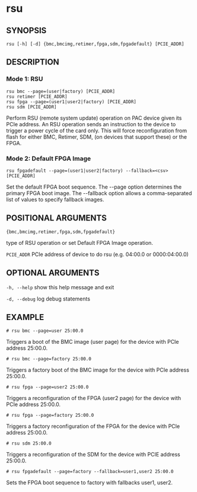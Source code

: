 # rsu #

## SYNOPSIS ##
```console
rsu [-h] [-d] {bmc,bmcimg,retimer,fpga,sdm,fpgadefault} [PCIE_ADDR]

```

## DESCRIPTION ##

### Mode 1: RSU ###

```console
rsu bmc --page=(user|factory) [PCIE_ADDR]
rsu retimer [PCIE_ADDR]
rsu fpga --page=(user1|user2|factory) [PCIE_ADDR]
rsu sdm [PCIE_ADDR]
```

Perform RSU (remote system update) operation on PAC device
given its PCIe address.
An RSU operation sends an instruction to the device to trigger
a power cycle of the card only. This will force reconfiguration
from flash for either BMC, Retimer, SDM, (on devices that support these)
or the FPGA.

### Mode 2: Default FPGA Image ###

```console
rsu fpgadefault --page=(user1|user2|factory) --fallback=<csv> [PCIE_ADDR]
```

Set the default FPGA boot sequence. The --page option determines
the primary FPGA boot image. The --fallback option allows a comma-separated
list of values to specify fallback images.

## POSITIONAL ARGUMENTS ##
`{bmc,bmcimg,retimer,fpga,sdm,fpgadefault}`

type of RSU operation or set Default FPGA Image operation.
   
`PCIE_ADDR` 
PCIe address of device to do rsu (e.g. 04:00.0 or 0000:04:00.0) 

##  OPTIONAL ARGUMENTS ##
`-h, --help`
show this help message and exit

`-d, --debug`
log debug statements

## EXAMPLE ##

```console
# rsu bmc --page=user 25:00.0
```

 Triggers a boot of the BMC image (user page) for the device with PCIe
 address 25:00.0.

```console
# rsu bmc --page=factory 25:00.0
```

 Triggers a factory boot of the BMC image for the device with
 PCIe address 25:00.0.

```console
# rsu fpga --page=user2 25:00.0
```

 Triggers a reconfiguration of the FPGA (user2 page) for the
 device with PCIe address 25:00.0.

```console
# rsu fpga --page=factory 25:00.0
```

 Triggers a factory reconfiguration of the FPGA for the device
 with PCIe address 25:00.0.

```console
# rsu sdm 25:00.0
```

 Triggers a reconfiguration of the SDM for the device with
 PCIE address 25:00.0.

```console
# rsu fpgadefault --page=factory --fallback=user1,user2 25:00.0
```

 Sets the FPGA boot sequence to factory with fallbacks user1, user2.
